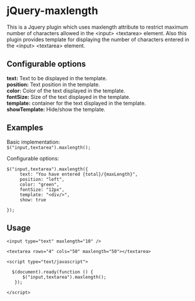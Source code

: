 # jQuery-maxlength
This is a Jquery plugin which uses maxlength attribute to restrict maximum number of characters allowed in the &lt;input> &lt;textarea> element. Also this plugin provides template for displaying the number of characters entered in the &lt;input> &lt;textarea> element.

## Configurable options
**text:** Text to be displayed in the template.   
**position:** Text position in the template.  
**color:** Color of the text displayed in the template.   
**fontSize:** Size of the text displayed in the template.   
**template:** container for the text displayed in the template.   
**showTemplate:** Hide/show the template.   

## Examples
Basic implementation:   
`$("input,textarea").maxlength();`   

Configurable options:   
```
$("input,textarea").maxlength({  
     text: "You have entered {total}/{maxLength}",  
     position: "left",
     color: "green",
     fontSize: "12px",
     template: "<div/>",
     show: true

});
```  

## Usage       
```
<input type="text" maxlength="10" />

<textarea rows="4" cols="50" maxlength="50"></textarea>

<script type="text/javascript">

  $(document).ready(function () {
      $("input,textarea").maxlength();
   });
        
</script>


